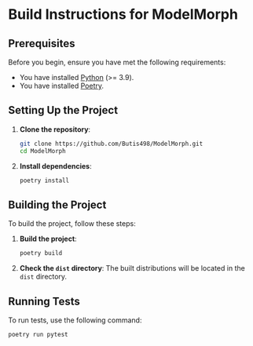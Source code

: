 # Build Instructions for ModelMorph

## Prerequisites

Before you begin, ensure you have met the following requirements:
- You have installed [Python](https://www.python.org/downloads/) (>= 3.9).
- You have installed [Poetry](https://python-poetry.org/docs/#installation).

## Setting Up the Project

1. **Clone the repository**:
    ```sh
    git clone https://github.com/Butis498/ModelMorph.git
    cd ModelMorph
    ```

2. **Install dependencies**:
    ```sh
    poetry install
    ```

## Building the Project

To build the project, follow these steps:

1. **Build the project**:
    ```sh
    poetry build
    ```

2. **Check the `dist` directory**:
    The built distributions will be located in the `dist` directory.

## Running Tests

To run tests, use the following command:
```sh
poetry run pytest